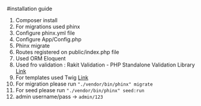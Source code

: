 #installation guide

1. Composer install
2. For migrations used phinx
3. Configure phinx.yml file 
4. Configure App/Config.php 
5. Phinx migrate
6. Routes registered on public/index.php file
7. Used ORM Eloquent
8. Used fro validation : Rakit Validation - PHP Standalone Validation Library
    [Link](https://github.com/rakit/validation) 
9. For templates used Twig
   [Link](https://twig.symfony.com/)
10. For migration please run `"./vendor/bin/phinx" migrate`
11. For seed please run `"./vendor/bin/phinx" seed:run`
12. admin username/pass -> `admin/123`
